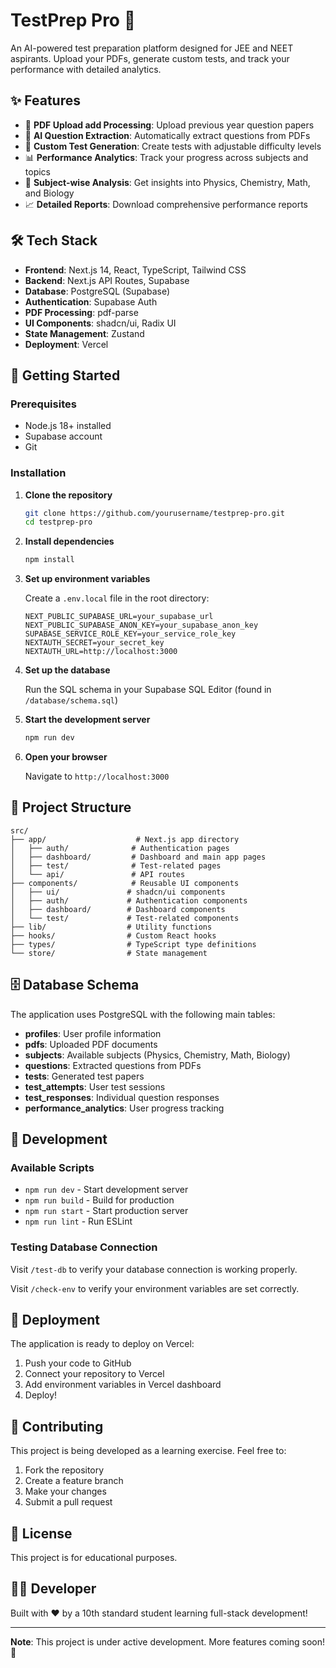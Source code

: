# TestPrep Pro 🚀

An AI-powered test preparation platform designed for JEE and NEET aspirants. Upload your PDFs, generate custom tests, and track your performance with detailed analytics.

## ✨ Features

- 📄 **PDF Upload add Processing**: Upload previous year question papers
- 🤖 **AI Question Extraction**: Automatically extract questions from PDFs
- 📝 **Custom Test Generation**: Create tests with adjustable difficulty levels
- 📊 **Performance Analytics**: Track your progress across subjects and topics
- 🎯 **Subject-wise Analysis**: Get insights into Physics, Chemistry, Math, and Biology
- 📈 **Detailed Reports**: Download comprehensive performance reports

## 🛠️ Tech Stack

- **Frontend**: Next.js 14, React, TypeScript, Tailwind CSS
- **Backend**: Next.js API Routes, Supabase
- **Database**: PostgreSQL (Supabase)
- **Authentication**: Supabase Auth
- **PDF Processing**: pdf-parse
- **UI Components**: shadcn/ui, Radix UI
- **State Management**: Zustand
- **Deployment**: Vercel

## 🚀 Getting Started

### Prerequisites

- Node.js 18+ installed
- Supabase account
- Git

### Installation

1. **Clone the repository**
   ```bash
   git clone https://github.com/yourusername/testprep-pro.git
   cd testprep-pro
   ```

2. **Install dependencies**
   ```bash
   npm install
   ```

3. **Set up environment variables**
   
   Create a `.env.local` file in the root directory:
   ```env
   NEXT_PUBLIC_SUPABASE_URL=your_supabase_url
   NEXT_PUBLIC_SUPABASE_ANON_KEY=your_supabase_anon_key
   SUPABASE_SERVICE_ROLE_KEY=your_service_role_key
   NEXTAUTH_SECRET=your_secret_key
   NEXTAUTH_URL=http://localhost:3000
   ```

4. **Set up the database**
   
   Run the SQL schema in your Supabase SQL Editor (found in `/database/schema.sql`)

5. **Start the development server**
   ```bash
   npm run dev
   ```

6. **Open your browser**
   
   Navigate to `http://localhost:3000`

## 📁 Project Structure

```
src/
├── app/                    # Next.js app directory
│   ├── auth/              # Authentication pages
│   ├── dashboard/         # Dashboard and main app pages
│   ├── test/              # Test-related pages
│   └── api/               # API routes
├── components/            # Reusable UI components
│   ├── ui/               # shadcn/ui components
│   ├── auth/             # Authentication components
│   ├── dashboard/        # Dashboard components
│   └── test/             # Test-related components
├── lib/                  # Utility functions
├── hooks/                # Custom React hooks
├── types/                # TypeScript type definitions
└── store/                # State management
```

## 🗄️ Database Schema

The application uses PostgreSQL with the following main tables:

- **profiles**: User profile information
- **pdfs**: Uploaded PDF documents
- **subjects**: Available subjects (Physics, Chemistry, Math, Biology)
- **questions**: Extracted questions from PDFs
- **tests**: Generated test papers
- **test_attempts**: User test sessions
- **test_responses**: Individual question responses
- **performance_analytics**: User progress tracking

## 🔧 Development

### Available Scripts

- `npm run dev` - Start development server
- `npm run build` - Build for production
- `npm run start` - Start production server
- `npm run lint` - Run ESLint

### Testing Database Connection

Visit `/test-db` to verify your database connection is working properly.

Visit `/check-env` to verify your environment variables are set correctly.

## 🚀 Deployment

The application is ready to deploy on Vercel:

1. Push your code to GitHub
2. Connect your repository to Vercel
3. Add environment variables in Vercel dashboard
4. Deploy!

## 🤝 Contributing

This project is being developed as a learning exercise. Feel free to:

1. Fork the repository
2. Create a feature branch
3. Make your changes
4. Submit a pull request

## 📝 License

This project is for educational purposes.

## 👨‍💻 Developer

Built with ❤️ by a 10th standard student learning full-stack development!

---

**Note**: This project is under active development. More features coming soon! 🚧
